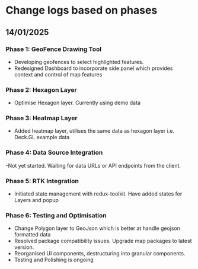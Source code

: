 # Change logs based on phases

## 14/01/2025

### Phase 1: GeoFence Drawing Tool

- Developing geofences to select highlighted features.
- Redesigned Dashboard to incorporate side panel which provides context and control of map features

### Phase 2: Hexagon Layer

- Optimise Hexagon layer. Currently using demo data

### Phase 3: Heatmap Layer

- Added heatmap layer, utilises the same data as hexagon layer i.e. Deck.GL example data

### Phase 4: Data Source Integration

-Not yet started. Waiting for data URLs or API endpoints from the client.

### Phase 5: RTK Integration

- Initiated state management with redux-toolkit. Have added states for Layers and popup

### Phase 6: Testing and Optimisation

- Change Polygon layer to GeoJson which is better at handle geojson formatted data
- Resolved package compatibility issues. Upgrade map packages to latest version.
- Reorganised UI components, destructuring into granular components.
- Testing and Polishing is ongoing
